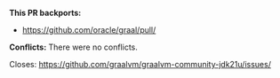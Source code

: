 <!--
  Please use the following template for Backport PRs

  Make sure to use `git cherry-pick -x` when cherry picking the commits to backport.

  Reference the upstream pull requests being backported, e.g. https://github.com/oracle/graal/pull/9836
  if not upstream pull requests exists, then reference the upstream commit directly,
  e.g. https://github.com/oracle/graal/commit/6e859d90dde01a23e6973e25984419f29edc9c2b

  Example:

  This PR backports:
  - https://github.com/oracle/graal/pull/7427
  - part of https://github.com/oracle/graal/pull/10864
-->
**This PR backports:**
- https://github.com/oracle/graal/pull/

<!-- Mention any conflicts and their resolution or that the backport applied cleanly -->
**Conflicts:** There were no conflicts.

<!-- Add the backport issue that this PR closes -->
Closes: https://github.com/graalvm/graalvm-community-jdk21u/issues/
